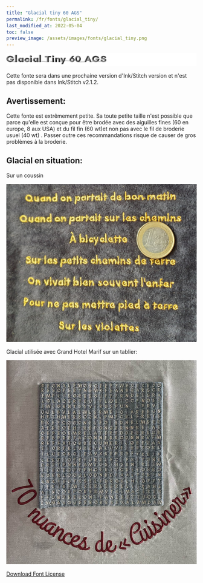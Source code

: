 ```yaml
---
title: "Glacial tiny 60 AGS"
permalink: /fr/fonts/glacial_tiny/
last_modified_at: 2022-05-04
toc: false
preview_image: /assets/images/fonts/glacial_tiny.png
---
```

![glacial_tiny](/assets/images/fonts/glacial_tiny.png)

Cette fonte sera dans une prochaine version d'Ink/Stitch version et n'est pas disponible dans Ink/Stitch v2.1.2.

## Avertissement:

Cette fonte est extrêmement petite. Sa toute petite taille n'est possible que parce qu'elle est conçue pour être brodée avec des aiguilles fines (60 en europe, 8 aux USA) et du fil fin (60 wt)et non pas avec le fil de broderie usuel (40 wt) . Passer outre ces recommandations risque de causer de gros problèmes à la broderie.

## Glacial en situation:

Sur un coussin

![glacial_tiny2](/assets/images/fonts/glacial3.jpg)

Glacial utilisée avec Grand Hotel Marif sur un tablier:

![glacial_tiny2](/assets/images/fonts/glacialgrandhotel.jpg)

[Download Font License](https://github.com/inkstitch/inkstitch/tree/main/fonts/glacial_tiny/LICENSE)
